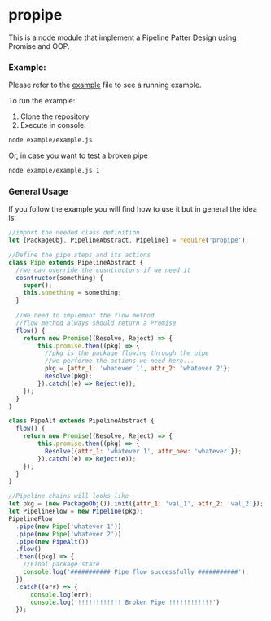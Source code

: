 # propipe

This is a node module that implement a Pipeline Patter Design using Promise and OOP.

### Example:
Please refer to the [example](example/example.js) file to see a running example.

To run the example:
1. Clone the repository
2. Execute in console:
```BASH
node example/example.js
```
Or, in case you want to test a broken pipe
```BASH
node example/example.js 1
```

### General Usage
If you follow the example you will find how to use it but in general the idea is:
```JAVASCRIPT
//import the needed class definition
let [PackageObj, PipelineAbstract, Pipeline] = require('propipe');

//Define the pipe steps and its actions
class Pipe extends PipelineAbstract {
  //we can override the cosntructors if we need it
  cosntructor(something) {
    super();
    this.something = something;
  }
  
  //We need to implement the flow method
  //flow method always should return a Promise
  flow() {
    return new Promise((Resolve, Reject) => {
        this.promise.then((pkg) => {
          //pkg is the package flowing through the pipe
          //we performe the actions we need here...
          pkg = {attr_1: 'whatever 1', attr_2: 'whatever 2'};
          Resolve(pkg);
        }).catch((e) => Reject(e));
    });
  }
}

class PipeAlt extends PipelineAbstract {
  flow() {
    return new Promise((Resolve, Reject) => {
        this.promise.then((pkg) => {
          Resolve({attr_1: 'whatever 1', attr_new: 'whatever'});
        }).catch((e) => Reject(e));
    });
  }
}

//Pipeline chains will looks like
let pkg = (new PackageObj()).init({attr_1: 'val_1', attr_2: 'val_2'});
let PipelineFlow = new Pipeline(pkg);
PipelineFlow
  .pipe(new Pipe('whatever 1'))
  .pipe(new Pipe('whatever 2'))
  .pipe(new PipeAlt())
  .flow()
  .then((pkg) => {
    //Final package state
    console.log('########### Pipe flow successfully ###########');
  })
  .catch((err) => {
      console.log(err);
      console.log('!!!!!!!!!!!! Broken Pipe !!!!!!!!!!!!')
  });
```

